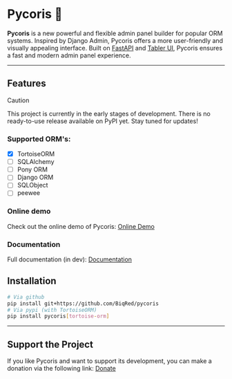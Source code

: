 # Pycoris :butterfly:
**Pycoris** is a new powerful and flexible admin panel builder for popular ORM systems. Inspired by Django Admin, Pycoris offers a more user-friendly and visually appealing interface. Built on [FastAPI](https://fastapi.tiangolo.com/) and [Tabler UI](https://tabler.io/), Pycoris ensures a fast and modern admin panel experience.

---

## Features
> [!CAUTION]
> This project is currently in the early stages of development. There is no ready-to-use release available on PyPI yet. Stay tuned for updates!

### Supported ORM's:
- [x] TortoiseORM
- [ ] SQLAlchemy
- [ ] Pony ORM
- [ ] Django ORM
- [ ] SQLObject
- [ ] peewee

### Online demo
Check out the online demo of Pycoris: [Online Demo](https://demo.pycoris.io)
### Documentation
Full documentation (in dev): [Documentation](https://docs.pycoris.io)

## Installation
```bash
# Via github
pip install git+https://github.com/BiqRed/pycoris
# Via pypi (with TortoiseORM)
pip install pycoris[tortoise-orm]
```

---

## Support the Project

If you like Pycoris and want to support its development, you can make a donation via the following link: [Donate](https://donate.pycoris.io)
